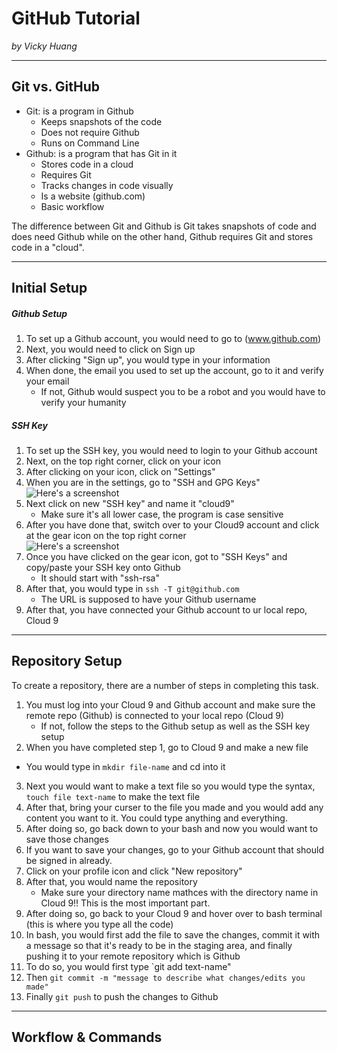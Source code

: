 # GitHub Tutorial

_by Vicky Huang_

---
## Git vs. GitHub
* Git: is a program in Github
  * Keeps snapshots of the code 
  * Does not require Github
  * Runs on Command Line
* Github: is a program that has Git in it
  * Stores code in a cloud
  * Requires Git
  * Tracks changes in code visually
  * Is a website (github.com)
  * Basic workflow

The difference between Git and Github is Git takes snapshots of code and does need Github while on the other hand, Github requires Git and stores code in a "cloud".


---
## Initial Setup
##### **Github Setup**
1. To set up a Github account, you would need to go to (www.github.com)
2. Next, you would need to click on Sign up
3. After clicking "Sign up", you would type in your information
4. When done, the email you used to set up the account, go to it and verify your email
   * If not, Github would suspect you to be a robot and you would have to verify your humanity  
##### **SSH Key**
1. To set up the SSH key, you would need to login to your Github account
2. Next, on the top right corner, click on your icon
3. After clicking on your icon, click on "Settings" 
4. When you are in the settings, go to "SSH and GPG Keys"  
![Here's a screenshot](https://preview.c9users.io/vickyh9449/github-learning/fork-practice/Screen%20Shot%202016-10-24%20at%208.30.44%20AM.png?_c9_id=livepreview0&_c9_host=https://ide.c9.io)
5. Next click on new "SSH key" and name it "cloud9"
   * Make sure it's all lower case, the program is case sensitive
6. After you have done that, switch over to your Cloud9 account and click at the gear icon on the top right corner  
![Here's a screenshot](https://preview.c9users.io/vickyh9449/github-learning/fork-practice/Screen%20Shot%202016-10-24%20at%209.26.57%20PM.png)
7. Once you have clicked on the gear icon, got to "SSH Keys" and copy/paste your SSH key onto Github
   * It should start with "ssh-rsa"
8. After that, you would type in `ssh -T git@github.com`
   * The URL is supposed to have your Github username
9. After that, you have connected your Github account to ur local repo, Cloud 9

---
## Repository Setup
To create a repository, there are a number of steps in completing this task.
1. You must log into your Cloud 9 and Github account and make sure the remote repo (Github) is connected to your local repo (Cloud 9)
   * If not, follow the steps to the Github setup as well as the SSH key setup
2. When you have completed step 1, go to Cloud 9 and make a new file
  * You would type in `mkdir file-name` and cd into it
3. Next you would want to make a text file so you would type the syntax, `touch file text-name` to make the text file
4. After that, bring your curser to the file you made and you would add any content you want to it. You could type anything and everything.
5. After doing so, go back down to your bash and now you would want to save those changes
6. If you want to save your changes, go to your Github account that should be signed in already.
7. Click on your profile icon and click "New repository"
8. After that, you would name the repository
   * Make sure your directory name mathces with the directory name in Cloud 9!! This is the most important part.
9. After doing so, go back to your Cloud 9 and hover over to bash terminal (this is where you type all the code)
10. In bash, you would first add the file to save the changes, commit it with a message so that it's ready to be in the staging area, and finally pushing it to your remote repository which is Github
11. To do so, you would first type `git add text-name" 
12. Then `git commit -m "message to describe what changes/edits you made"`
13. Finally `git push` to push the changes to Github



---
## Workflow & Commands